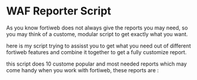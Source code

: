 # WAF Reporter Script

As you know fortiweb does not always give the reports you may need, so you may think of a custome, modular script to get exactly what you want.

here is my script trying to assisst you to get what you need out of different fortiweb features and combine it together to get a fully customize report.

this script does 10 custome popular and most needed reports which may come handy when you work with fortiweb, these reports are :
